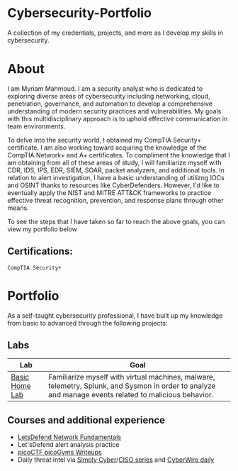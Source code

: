 # Cybersecurity-Portfolio
A collection of my credentials, projects, and more as I develop my skills in cybersecurity.

# About
I am Myriam Mahmoud. I am a security analyst who is dedicated to exploring diverse areas of cybersecurity including networking, cloud, penetration, governance, and automation to develop a comprehensive understanding of modern security practices and vulnerabilities. My goals with this multidisciplinary approach is to uphold effective communication in team environments.

To delve into the security world, I obtained my CompTIA Security+ certificate. I am also working toward acquiring the knowledge of the CompTIA Network+ and A+ certificates. To compliment the knowledge that I am obtaining from all of these areas of study, I will familiarize myself with CDR, IDS, IPS, EDR, SIEM, SOAR, packet analyzers, and additional tools. In relation to alert investigation, I have a basic understanding of utilizng IOCs and OSINT thanks to resources like CyberDefenders. However, I'd like to eventually apply the NIST and MITRE ATT&CK frameworks to practice effective threat recognition, prevention, and response plans through other means.

To see the steps that I have taken so far to reach the above goals, you can view my portfolio below
## Certifications: 
`CompTIA Security+` 
# Portfolio
As a self-taught cybersecurity professional, I have built up my knowledge from basic to advanced through the following projects:
## Labs

| Lab            | Goal                                                                                                                                                  |
| -------------- | ----------------------------------------------------------------------------------------------------------------------------------------------------- |
| [Basic Home Lab](Labs/Basic-Home-Lab.md) | Familiarize myself with virtual machines, malware, telemetry, Splunk, and Sysmon in order to analyze and manage events related to malicious behavior. |
## Courses and additional experience
- [LetsDefend Network Fundamentals](https://app.letsdefend.io/training/lessons/network-fundamentals)
- Let'sDefend alert analysis practice
- [picoCTF picoGyms Writeups](CTFs/picoCTF-picoGyms-Writeups.md)
- Daily threat intel via [Simply Cyber](https://www.youtube.com/@SimplyCyber/streams)/[CISO series](https://cisoseries.com/) and [CyberWire daily](https://thecyberwire.com/podcasts/daily-podcast)
